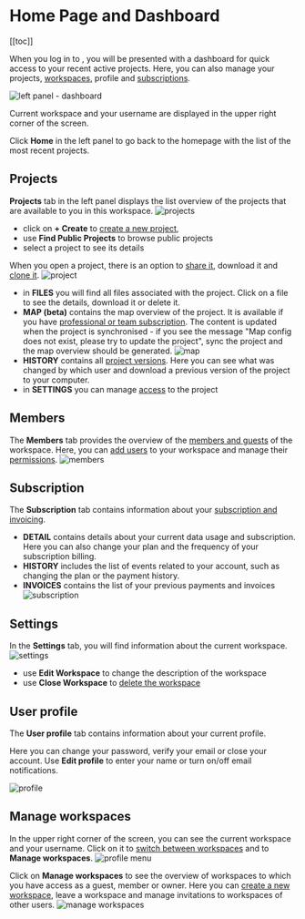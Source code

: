 # Home Page and Dashboard
[[toc]]

When you log in to <AppDomainNameLink desc="Mergin Maps"/>, you will be presented with a dashboard for quick access to your recent active projects. Here, you can also manage your projects, [workspaces](./workspaces/), profile and [subscriptions](../setup/subscriptions/).

![left panel - dashboard](./web-dashboard-panel.png)

Current workspace and your username are displayed in the upper right corner of the screen.

Click **Home** in the left panel to go back to the homepage with the list of the most recent projects. 

## Projects
**Projects** tab in the left panel displays the list overview of the projects that are available to you in this workspace.
![projects](./web-projects-tab.png)

- click on **+ Create** to [create a new project](./create-project/#create-a-project-through-merginmaps-com), 
- use **Find Public Projects** to browse public projects
- select a project to see its details

When you open a project, there is an option to [share it](./project-advanced/), download it and [clone it](./create-project/#clone-an-existing-project-through-merginmaps-com).
![project](./mergin-project.png)

- in **FILES** you will find all files associated with the project. Click on a file to see the details, download it or delete it.
- **MAP (beta)** contains the map overview of the project. It is available if you have [professional or team subscription](https://merginmaps.com/pricing). The content is updated when the project is synchronised - if you see the message "Map config does not exist, please try to update the project", sync the project and the map overview should be generated.
   ![map](./mergin-map.png)
- **HISTORY** contains all [project versions](./project-details/). Here you can see what was changed by which user and download a previous version of the project to your computer.
- in **SETTINGS** you can manage [access](./project-advanced/) to the project 

## Members
The **Members** tab provides the overview of the [members and guests](./permissions/#workspace-members-and-guests) of the workspace. Here, you can [add users](./project-advanced/#add-users-to-a-workspace) to your workspace and manage their [permissions](./permissions/).
![members](./web-members.png)

## Subscription
The **Subscription** tab contains information about your [subscription and invoicing](../setup/subscriptions/).
- **DETAIL** contains details about your current data usage and subscription. Here you can also change your plan and the frequency of your subscription billing.
- **HISTORY** includes the list of events related to your account, such as changing the plan or the payment history.
- **INVOICES** contains the list of your previous payments and invoices
![subscription](../setup/subscriptions/subscriptions.png)

## Settings
In the **Settings** tab, you will find information about the current workspace. 
![settings](./web-settings.png)
- use **Edit Workspace** to change the description of the workspace
- use **Close Workspace** to [delete the workspace](./workspaces/#how-to-delete-a-workspace)

## User profile
The **User profile** tab contains information about your current profile.

Here you can change your password, verify your email or close your account. Use **Edit profile** to enter your name or turn on/off email notifications. 

![profile](./mergin-user-profile.png) 

## Manage workspaces
In the upper right corner of the screen, you can see the current workspace and your username. Click on it to [switch between workspaces](./workspaces/#how-to-switch-between-workspaces) and to **Manage workspaces**.
![profile menu](./workspaces/web-switch-workspace.png)

Click on **Manage workspaces** to see the overview of workspaces to which you have access as a guest, member or owner. Here you can [create a new workspace](./workspaces/#how-to-create-a-new-workspace), leave a workspace and manage invitations to workspaces of other users.
![manage workspaces](./web-manage-workspaces.png)
